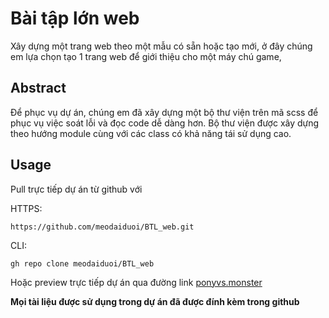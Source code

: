 # Bài tập lớn web
Xây dựng một trang web theo một mẫu có sẵn hoặc tạo mới, ở đây chúng em lựa chọn tạo 1 trang web để giới thiệu cho một máy chú game,
## Abstract
Để phục vụ dự án, chúng em đã xây dựng một bộ thư viện trên mã scss để phục vụ việc soát lỗi và đọc code dễ dàng hơn. Bộ thư viện được xây dựng theo hướng module cùng với các class có khả năng tái sử dụng cao. 
## Usage
Pull trực tiếp dự án từ github với 

HTTPS:

    https://github.com/meodaiduoi/BTL_web.git

CLI:

    gh repo clone meodaiduoi/BTL_web

Hoặc preview trực tiếp dự án qua đường link [ponyvs.monster](http://ponyvs.monster)

**Mọi tài liệu được sử dụng trong dự án đã được đính kèm trong github**
